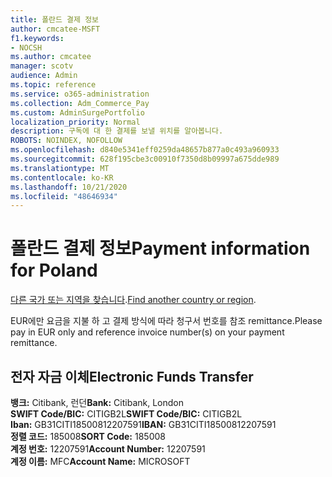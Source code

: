 ```yaml
---
title: 폴란드 결제 정보
author: cmcatee-MSFT
f1.keywords:
- NOCSH
ms.author: cmcatee
manager: scotv
audience: Admin
ms.topic: reference
ms.service: o365-administration
ms.collection: Adm_Commerce_Pay
ms.custom: AdminSurgePortfolio
localization_priority: Normal
description: 구독에 대 한 결제를 보낼 위치를 알아봅니다.
ROBOTS: NOINDEX, NOFOLLOW
ms.openlocfilehash: d840e5341eff0259da48657b877a0c493a960933
ms.sourcegitcommit: 628f195cbe3c00910f7350d8b09997a675dde989
ms.translationtype: MT
ms.contentlocale: ko-KR
ms.lasthandoff: 10/21/2020
ms.locfileid: "48646934"
---
```

# <a name="payment-information-for-poland"></a><span data-ttu-id="eb773-103">폴란드 결제 정보</span><span class="sxs-lookup"><span data-stu-id="eb773-103">Payment information for Poland</span></span>

<span data-ttu-id="eb773-104">[다른 국가 또는 지역을 찾습니다](../billing-and-payments/pay-for-your-subscription.md).</span><span class="sxs-lookup"><span data-stu-id="eb773-104">[Find another country or region](../billing-and-payments/pay-for-your-subscription.md).</span></span>

<span data-ttu-id="eb773-105">EUR에만 요금을 지불 하 고 결제 방식에 따라 청구서 번호를 참조 remittance.</span><span class="sxs-lookup"><span data-stu-id="eb773-105">Please pay in EUR only and reference invoice number(s) on your payment remittance.</span></span>

## <a name="electronic-funds-transfer"></a><span data-ttu-id="eb773-106">전자 자금 이체</span><span class="sxs-lookup"><span data-stu-id="eb773-106">Electronic Funds Transfer</span></span>

<span data-ttu-id="eb773-107">**뱅크:** Citibank, 런던</span><span class="sxs-lookup"><span data-stu-id="eb773-107">**Bank:** Citibank, London</span></span>  
<span data-ttu-id="eb773-108">**SWIFT Code/BIC:** CITIGB2L</span><span class="sxs-lookup"><span data-stu-id="eb773-108">**SWIFT Code/BIC:** CITIGB2L</span></span>  
<span data-ttu-id="eb773-109">**Iban:** GB31CITI18500812207591</span><span class="sxs-lookup"><span data-stu-id="eb773-109">**IBAN:** GB31CITI18500812207591</span></span>  
<span data-ttu-id="eb773-110">**정렬 코드:** 185008</span><span class="sxs-lookup"><span data-stu-id="eb773-110">**SORT Code:** 185008</span></span>  
<span data-ttu-id="eb773-111">**계정 번호:** 12207591</span><span class="sxs-lookup"><span data-stu-id="eb773-111">**Account Number:** 12207591</span></span>  
<span data-ttu-id="eb773-112">**계정 이름:** MFC</span><span class="sxs-lookup"><span data-stu-id="eb773-112">**Account Name:** MICROSOFT</span></span>